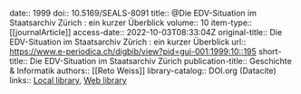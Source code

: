 date:: 1999
doi:: 10.5169/SEALS-8091
title:: @Die EDV-Situation im Staatsarchiv Zürich : ein kurzer Überblick
volume:: 10
item-type:: [[journalArticle]]
access-date:: 2022-10-03T08:33:04Z
original-title:: Die EDV-Situation im Staatsarchiv Zürich : ein kurzer Überblick
url:: https://www.e-periodica.ch/digbib/view?pid=gui-001:1999:10::195
short-title:: Die EDV-Situation im Staatsarchiv Zürich
publication-title:: Geschichte & Informatik
authors:: [[Reto Weiss]]
library-catalog:: DOI.org (Datacite)
links:: [Local library](zotero://select/groups/2386895/items/SCBRRPPL), [Web library](https://www.zotero.org/groups/2386895/items/SCBRRPPL)

